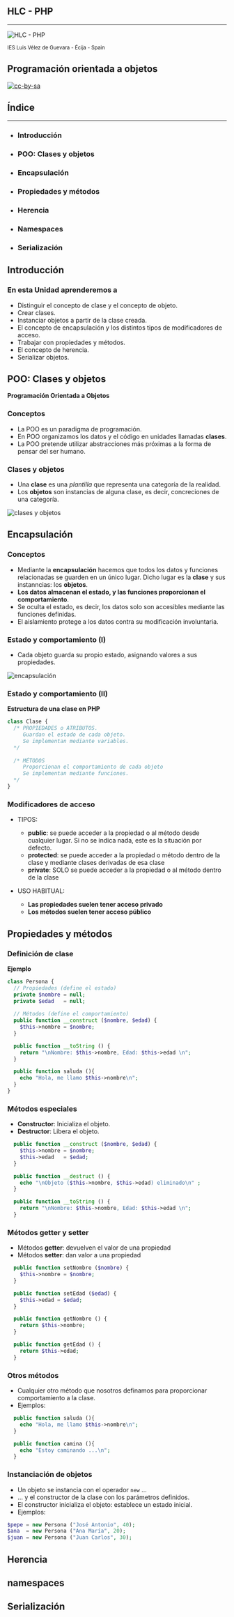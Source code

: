 <!---
Ejemplos de inserción de videos

<video class="stretch" controls><source src="http://clips.vorwaerts-gmbh.de/big_buck_bunny.mp4" type="video/mp4"></video>
<iframe width="560" height="315" src="https://www.youtube.com/embed/3RBq-WlL4cU" frameborder="0" allowfullscreen></iframe>

slide: data-background="#ff0000" 
element: class="fragment" data-fragment-index="1"
-->

## HLC - PHP
---
![HLC - PHP](http://jamj2000.github.io/hlc-php/hlc-php.png)
<p><small> IES Luis Vélez de Guevara - Écija - Spain </small></p>


## Programación orientada a objetos

[![cc-by-sa](http://jamj2000.github.io/hlc-php/cc-by-sa.png)](http://creativecommons.org/licenses/by-sa/4.0/)


## Índice
--- 
- ### Introducción
- ### POO: Clases y objetos
- ### Encapsulación
- ### Propiedades y métodos
- ### Herencia
- ### Namespaces
- ### Serialización

<!--- Note: Nota a pie de página. -->



## Introducción


### En esta Unidad aprenderemos a

- Distinguir el concepto de clase y el concepto de objeto. 
- Crear clases.
- Instanciar objetos a partir de la clase creada.
- El concepto de encapsulación y los distintos tipos de modificadores de acceso.
- Trabajar con propiedades y métodos.
- El concepto de herencia.
- Serializar objetos.



## POO: Clases y objetos

**Programación Orientada a Objetos**


### Conceptos

- La POO es un paradigma de programación.
- En POO organizamos los datos y el código en unidades llamadas **clases**.
- La POO pretende utilizar abstracciones más próximas a la forma de pensar del ser humano. 


### Clases y objetos

- Una **clase** es una *plantilla* que representa una categoría de la realidad.
- Los **objetos** son instancias de alguna clase, es decir, concreciones de una categoría.

![clases y objetos](assets/clases-objetos.png)



## Encapsulación


### Conceptos

- Mediante la **encapsulación** hacemos que todos los datos y funciones relacionadas se guarden en un único lugar. Dicho lugar es la **clase** y sus instanncias: los **objetos**.
- **Los datos almacenan el estado, y las funciones proporcionan el comportamiento**.
- Se oculta el estado, es decir, los datos solo son accesibles mediante las funciones definidas.
- El aislamiento protege a los datos contra su modificación involuntaria.


### Estado y comportamiento (I)

- Cada objeto guarda su propio estado, asignando valores a sus propiedades.

![encapsulación](assets/encapsulacion.png)


### Estado y comportamiento (II)

**Estructura de una clase en PHP**

```php
class Clase {
  /* PROPIEDADES o ATRIBUTOS. 
     Guardan el estado de cada objeto.
     Se implementan mediante variables.
  */
  
  /* MÉTODOS
     Proporcionan el comportamiento de cada objeto
     Se implementan mediante funciones.
  */   
}
```


### Modificadores de acceso

- TIPOS:
  - **public**: se puede acceder a la propiedad o al método desde cualquier lugar. Si no se indica nada, este es la situación por defecto.
  - **protected**: se puede acceder a la propiedad o método dentro de la clase y mediante clases derivadas de esa clase
  - **private**: SOLO se puede acceder a la propiedad o al método dentro de la clase

- USO HABITUAL:
  - **Las propiedades suelen tener acceso privado**
  - **Los métodos suelen tener acceso público**



## Propiedades y métodos


### Definición de clase

**Ejemplo**

```php
class Persona {
  // Propiedades (define el estado)
  private $nombre = null;
  private $edad   = null;
   
  // Métodos (define el comportamiento) 
  public function __construct ($nombre, $edad) {
    $this->nombre = $nombre;
  }

  public function __toString () {
    return "\nNombre: $this->nombre, Edad: $this->edad \n";
  }

  public function saluda (){
    echo "Hola, me llamo $this->nombre\n";
  }
}
```


### Métodos especiales

- **Constructor**: Inicializa el objeto.
- **Destructor**: Libera el objeto.

```php
  public function __construct ($nombre, $edad) {
    $this->nombre = $nombre;
    $this->edad   = $edad;
  }

  public function __destruct () {
    echo "\nObjeto ($this->nombre, $this->edad) eliminado\n" ;
  }

  public function __toString () {
    return "\nNombre: $this->nombre, Edad: $this->edad \n";
  }
```


### Métodos getter y setter

- Métodos **getter**: devuelven el valor de una propiedad
- Métodos **setter**: dan valor a una propiedad

```php
  public function setNombre ($nombre) {
    $this->nombre = $nombre;
  }

  public function setEdad ($edad) {
    $this->edad = $edad;
  }

  public function getNombre () {
    return $this->nombre;
  }

  public function getEdad () {
    return $this->edad;
  }
```


### Otros métodos

- Cualquier otro método que nosotros definamos para proporcionar comportamiento a la clase.
- Ejemplos:

```php
  public function saluda (){
    echo "Hola, me llamo $this->nombre\n";
  }

  public function camina (){
    echo "Estoy caminando ...\n";
  }
```


### Instanciación de objetos

- Un objeto se instancia con el operador `new` ...
- ... y el constructor de la clase con los parámetros definidos.
- El constructor inicializa el objeto: establece un estado inicial.
- Ejemplos:

```php
$pepe = new Persona ("José Antonio", 40);
$ana  = new Persona ("Ana María", 20);
$juan = new Persona ("Juan Carlos", 30);
```



## Herencia



## namespaces



## Serialización
